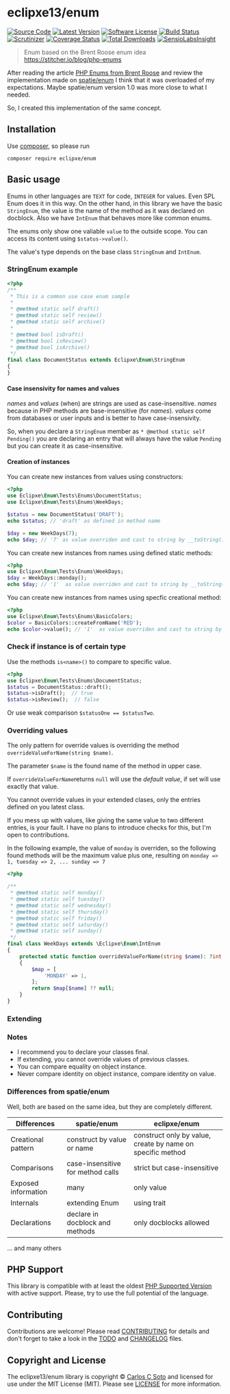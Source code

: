 # eclipxe13/enum

[![Source Code][badge-source]][source]
[![Latest Version][badge-release]][release]
[![Software License][badge-license]][license]
[![Build Status][badge-build]][build]
[![Scrutinizer][badge-quality]][quality]
[![Coverage Status][badge-coverage]][coverage]
[![Total Downloads][badge-downloads]][downloads]
[![SensioLabsInsight][badge-sensiolabs]][sensiolabs]

> Enum based on the Brent Roose enum idea https://stitcher.io/blog/php-enums

After reading the article [PHP Enums from Brent Roose](https://stitcher.io/blog/php-enums) and review
the implementation made on [spatie/enum](https://github.com/spatie/enum) I think that it was overloaded
of my expectations. Maybe spatie/enum version 1.0 was more close to what I needed.

So, I created this implementation of the same concept.

## Installation

Use [composer](https://getcomposer.org/), so please run
```shell
composer require eclipxe/enum
```


## Basic usage

Enums in other languages are `TEXT` for code, `INTEGER` for values. Even SPL Enum does it in this way.
On the other hand, in this library we have the basic `StringEnum`, the value is the name of the method as
it was declared on docblock. Also we have `IntEnum` that behaves more like common enums.

The enums only show one valiable `value` to the outside scope.
You can access its content using `$status->value()`.

The value's type depends on the base class `StringEnum` and `IntEnum`.

### StringEnum example

```php
<?php
/**
 * This is a common use case enum sample
 *
 * @method static self draft()
 * @method static self review()
 * @method static self archive()
 *
 * @method bool isDraft()
 * @method bool isReview()
 * @method bool isArchive()
 */
final class DocumentStatus extends Eclipxe\Enum\StringEnum
{
}
```

#### Case insensivity for names and values

*names* and *values* (when) are strings are used as case-insensitive.
*names* because in PHP methods are base-insensitive (for *names*).
*values* come from databases or user inputs and is better to have case-insensivity.

So, when you declare a `StringEnum` member as `* @method static self Pending()` you are declaring an entry
that will always have the value `Pending` but you can create it as case-insensitive.

#### Creation of instances

You can create new instances from values using constructors:

```php
<?php
use Eclipxe\Enum\Tests\Enums\DocumentStatus;
use Eclipxe\Enum\Tests\Enums\WeekDays;

$status = new DocumentStatus('DRAFT');
echo $status; // 'draft' as defined in method name 

$day = new WeekDays(7);
echo $day; // '7' as value overriden and cast to string by __toString()
```

You can create new instances from names using defined static methods:

```php
<?php
use Eclipxe\Enum\Tests\Enums\WeekDays;
$day = WeekDays::monday();
echo $day; // '1'  as value overriden and cast to string by __toString()
```

You can create new instances from names using specfic creational method:

```php
<?php
use Eclipxe\Enum\Tests\Enums\BasicColors;
$color = BasicColors::createFromName('RED');
echo $color->value(); // '1'  as value overriden and cast to string by __toString()
```

### Check if instance is of certain type

Use the methods `is<name>()` to compare to specific value.

```php
<?php
use Eclipxe\Enum\Tests\Enums\DocumentStatus;
$status = DocumentStatus::draft();
$status->isDraft();  // true
$status->isReview();  // false
```

Or use weak comparison `$statusOne == $statusTwo`.

### Overriding values

The only pattern for override values is overriding the method `overrideValueForName(string $name)`.

The parameter `$name` is the found name of the method in upper case.

If `overrideValueForName`returns `null` will use the *default value*,
if set will use exactly that value.

You cannot override values in your extended clases, only the entries defined on you latest class.

If you mess up with values, like giving the same value to two different entries, is your fault.
I have no plans to introduce checks for this, but I'm open to contributions.

In the following example, the value of `monday` is overriden, so the following found methods will
be the maximum value plus one, resulting on `monday => 1, tuesday => 2, ... sunday => 7`

```php
<?php

/**
 * @method static self monday()
 * @method static self tuesday()
 * @method static self wednesday()
 * @method static self thursday()
 * @method static self friday()
 * @method static self saturday()
 * @method static self sunday()
 */
final class WeekDays extends \Eclipxe\Enum\IntEnum
{
    protected static function overrideValueForName(string $name): ?int
    {
        $map = [
            'MONDAY' => 1,
        ];
        return $map[$name] ?? null;
    }
}
```

### Extending

### Notes

- I recommend you to declare your classes final.
- If extending, you cannot override values of previous classes.
- You can compare equality on object instance.
- Never compare identity on object instance, compare identity on value.


### Differences from spatie/enum

Well, both are based on the same idea, but they are completely different.

Differences         | spatie/enum                       | eclipxe/enum
---                 | ---                               | ---
Creational pattern  | construct by value or name        | construct only by value, create by name on specific method 
Comparisons         | case-insensitive for method calls | strict but case-insensitive
Exposed information | many                              | only value
Internals           | extending Enum                    | using trait
Declarations        | declare in docblock and methods   | only docblocks allowed

... and many others

## PHP Support

This library is compatible with at least the oldest [PHP Supported Version](http://php.net/supported-versions.php)
with active support. Please, try to use the full potential of the language.


## Contributing

Contributions are welcome! Please read [CONTRIBUTING][] for details
and don't forget to take a look in the [TODO][] and [CHANGELOG][] files.


## Copyright and License

The eclipxe13/enum library is copyright © [Carlos C Soto](http://eclipxe.com.mx/)
and licensed for use under the MIT License (MIT). Please see [LICENSE][] for more information.


[contributing]: https://github.com/eclipxe13/enum/blob/master/CONTRIBUTING.md
[changelog]: https://github.com/eclipxe13/enum/blob/master/docs/CHANGELOG.md
[todo]: https://github.com/eclipxe13/enum/blob/master/docs/TODO.md

[source]: https://github.com/eclipxe13/enum
[release]: https://github.com/eclipxe13/enum/releases
[license]: https://github.com/eclipxe13/enum/blob/master/LICENSE
[build]: https://travis-ci.org/eclipxe13/enum?branch=master
[quality]: https://scrutinizer-ci.com/g/eclipxe13/enum/
[sensiolabs]: https://insight.sensiolabs.com/projects/:INSIGHT_UUID
[coverage]: https://scrutinizer-ci.com/g/eclipxe13/enum/code-structure/master/code-coverage
[downloads]: https://packagist.org/packages/eclipxe/enum

[badge-source]: http://img.shields.io/badge/source-eclipxe13/enum-blue.svg?style=flat-square
[badge-release]: https://img.shields.io/github/release/eclipxe13/enum.svg?style=flat-square
[badge-license]: https://img.shields.io/badge/license-MIT-brightgreen.svg?style=flat-square
[badge-build]: https://img.shields.io/travis/eclipxe13/enum/master.svg?style=flat-square
[badge-quality]: https://img.shields.io/scrutinizer/g/eclipxe13/enum/master.svg?style=flat-square
[badge-sensiolabs]: https://insight.sensiolabs.com/projects/:INSIGHT_UUID/mini.png
[badge-coverage]: https://img.shields.io/scrutinizer/coverage/g/eclipxe13/enum/master.svg?style=flat-square
[badge-downloads]: https://img.shields.io/packagist/dt/eclipxe/enum.svg?style=flat-square

